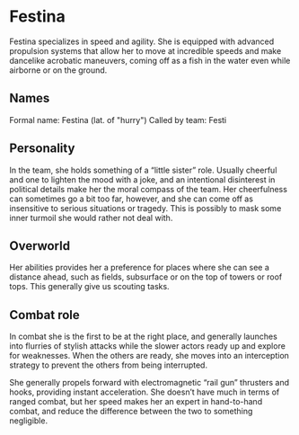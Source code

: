 # Festina

Festina specializes in speed and agility. She is equipped with advanced propulsion systems that allow her to move at incredible speeds and make dancelike acrobatic maneuvers, coming off as a fish in the water even while airborne or on the ground.

## Names
Formal name: Festina (lat. of "hurry")
Called by team: Festi

## Personality

In the team, she holds something of a “little sister” role. Usually cheerful and one to lighten the mood with a joke, and an intentional disinterest in political details make her the moral compass of the team. Her cheerfulness can sometimes go a bit too far, however, and she can come off as insensitive to serious situations or tragedy. This is possibly to mask some inner turmoil she would rather not deal with.

## Overworld

Her abilities provides her a preference for places where she can see a distance ahead, such as fields, subsurface or on the top of towers or roof tops. This generally give us scouting tasks.

## Combat role

In combat she is the first to be at the right place, and generally launches into flurries of stylish attacks while the slower actors ready up and explore for weaknesses. When the others are ready, she moves into an interception strategy to prevent the others from being interrupted.

She generally propels forward with electromagnetic “rail gun” thrusters and hooks, providing instant acceleration. She doesn’t have much in terms of ranged combat, but her speed makes her an expert in hand-to-hand combat, and reduce the difference between the two to something negligible.

